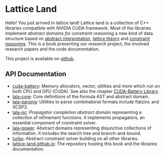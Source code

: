 # Lattice Land

Hello! You just arrived in lattice land!
Lattice land is a collection of C++ libraries compatible with NVIDIA CUDA framework.
Most of the libraries implement _abstract domains for constraint reasoning_ a new kind of data structure based on [abstract interpretation](https://en.wikipedia.org/wiki/Abstract_interpretation), [lattice theory](https://en.wikipedia.org/wiki/Lattice_(order)) and [constraint reasoning](https://en.wikipedia.org/wiki/Constraint_satisfaction).
This is a book presenting our research project, the involved research papers and the code documentation.

This project is available on [github](https://github.com/lattice-land).

## API Documentation

* [cuda-battery](https://lattice-land.github.io/cuda-battery): Memory allocators, vector, utilities and more which run on both CPU and GPU (CUDA).
See also the chapter [CUDA-Battery Library](1-cuda-battery.md).
* [lala-core](https://lattice-land.github.io/lala-core): Core definitions of the formula AST and abstract domain.
* [lala-parsing](https://lattice-land.github.io/lala-parsing): Utilities to parse combinatorial formats include flatzinc and XCSP3.
* [lala-pc](https://lattice-land.github.io/lala-pc): _Propagator completion abstract domain_ representing a collection of refinement functions. It implements propagators, an essential component of constraint solver.
* [lala-power](https://lattice-land.github.io/lala-power): Abstract domains representing disjunctive collections of information. It includes the search tree and branch-and-bound.
* [turbo](https://lattice-land.github.io/turbo): Abstract constraint solver building on all other libraries.
* [lattice-land.github.io](https://github.com/lattice-land/lattice-land.github.io): The repository hosting this book and the libraries documentation.
